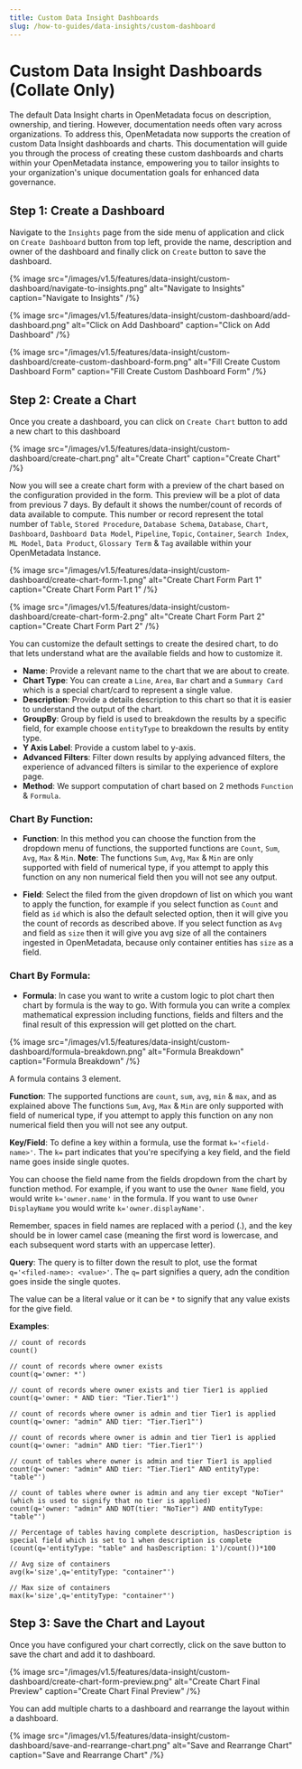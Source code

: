 ```yaml
---
title: Custom Data Insight Dashboards
slug: /how-to-guides/data-insights/custom-dashboard
---
```


# Custom Data Insight Dashboards (Collate Only)

The default Data Insight charts in OpenMetadata focus on description, ownership, and tiering. However, documentation needs often vary across organizations. To address this, OpenMetadata now supports the creation of custom Data Insight dashboards and charts. This documentation will guide you through the process of creating these custom dashboards and charts within your OpenMetadata instance, empowering you to tailor insights to your organization's unique documentation goals for enhanced data governance.


## Step 1: Create a Dashboard

Navigate to the `Insights` page from the side menu of application and click on `Create Dashboard` button from top left, provide the name, description and owner of the dashboard and finally click on `Create` button to save the dashboard.

{% image
    src="/images/v1.5/features/data-insight/custom-dashboard/navigate-to-insights.png"
    alt="Navigate to Insights"
    caption="Navigate to Insights"
 /%}


 {% image
    src="/images/v1.5/features/data-insight/custom-dashboard/add-dashboard.png"
    alt="Click on Add Dashboard"
    caption="Click on Add Dashboard"
 /%}

{% image
    src="/images/v1.5/features/data-insight/custom-dashboard/create-custom-dashboard-form.png"
    alt="Fill Create Custom Dashboard Form"
    caption="Fill Create Custom Dashboard Form"
 /%}


## Step 2: Create a Chart

Once you create a dashboard, you can click on `Create Chart` button to add a new chart to this dashboard

{% image
    src="/images/v1.5/features/data-insight/custom-dashboard/create-chart.png"
    alt="Create Chart"
    caption="Create Chart"
 /%}

Now you will see a create chart form with a preview of the chart based on the configuration provided in the form. This preview will be a plot of data from previous 7 days. By default it shows the number/count of records of data available to compute. This number or record represent the total number of `Table`, `Stored Procedure`, `Database Schema`, `Database`, `Chart`, `Dashboard`, `Dashboard Data Model`, `Pipeline`, `Topic`, `Container`, `Search Index`, `ML Model`, `Data Product`, `Glossary Term` & `Tag` available within your OpenMetadata Instance.

{% image
    src="/images/v1.5/features/data-insight/custom-dashboard/create-chart-form-1.png"
    alt="Create Chart Form Part 1"
    caption="Create Chart Form Part 1"
 /%}

 {% image
    src="/images/v1.5/features/data-insight/custom-dashboard/create-chart-form-2.png"
    alt="Create Chart Form Part 2"
    caption="Create Chart Form Part 2"
 /%}

You can customize the default settings to create the desired chart, to do that lets understand what are the available fields and how to customize it.


- **Name**: Provide a relevant name to the chart that we are about to create.
- **Chart Type**: You can create a `Line`, `Area`, `Bar` chart and a `Summary Card` which is a special chart/card to represent a single value.
- **Description**: Provide a details description to this chart so that it is easier to understand the output of the chart.
- **GroupBy**: Group by field is used to breakdown the results by a specific field, for example choose 
`entityType` to breakdown the results by entity type.
- **Y Axis Label**: Provide a custom label to y-axis.
- **Advanced Filters**: Filter down results by applying advanced filters, the experience of advanced filters is similar to the experience of explore page.
- **Method**: We support computation of chart based on 2 methods `Function` & `Formula`.


### Chart By Function:

- **Function**: In this method you can choose the function from the dropdown menu of functions, the supported functions are `Count`, `Sum`, `Avg`, `Max` & `Min`.
**Note**: The functions `Sum`, `Avg`, `Max` & `Min` are only supported with field of numerical type, if you attempt to apply this function on any non numerical field then you will not see any output.

- **Field**: Select the filed from the given dropdown of list on which you want to apply the function, for example if you select function as `Count` and field as `id` which is also the default selected option, then it will give you the count of records as described above. If you select function as `Avg` and field as `size` then it will give you avg size of all the containers ingested in OpenMetadata, because only container entities has `size` as a field.

### Chart By Formula:

- **Formula**: In case you want to write a custom logic to plot chart then chart by formula is the way to go. With formula you can write a complex mathematical expression including functions, fields and filters and the final result of this expression will get plotted on the chart.


{% image
    src="/images/v1.5/features/data-insight/custom-dashboard/formula-breakdown.png"
    alt="Formula Breakdown"
    caption="Formula Breakdown"
 /%}

A formula contains 3 element.

**Function**: The supported functions are `count`, `sum`, `avg`, `min` & `max`, and as explained above The functions `Sum`, `Avg`, `Max` & `Min` are only supported with field of numerical type, if you attempt to apply this function on any non numerical field then you will not see any output.

**Key/Field**: To define a key within a formula, use the format `k='<field-name>'`. The `k=` part indicates that you're specifying a key field, and the field name goes inside single quotes.

You can choose the field name from the fields dropdown from the chart by function method. For example, if you want to use the `Owner Name` field, you would write `k='owner.name'` in the formula. If you want to use `Owner DisplayName` you would write `k='owner.displayName'`.

Remember, spaces in field names are replaced with a period (.), and the key should be in lower camel case (meaning the first word is lowercase, and each subsequent word starts with an uppercase letter).

**Query**: The query is to filter down the result to plot, use the format `q='<filed-name>: <value>'`. The `q=` part signifies a query, adn the condition goes inside the single quotes.

The value can be a literal value or it can be `*` to signify that any value exists for the give field.

**Examples**:

```
// count of records
count()

// count of records where owner exists 
count(q='owner: *')

// count of records where owner exists and tier Tier1 is applied
count(q='owner: * AND tier: "Tier.Tier1"')

// count of records where owner is admin and tier Tier1 is applied
count(q='owner: "admin" AND tier: "Tier.Tier1"')

// count of records where owner is admin and tier Tier1 is applied
count(q='owner: "admin" AND tier: "Tier.Tier1"')

// count of tables where owner is admin and tier Tier1 is applied
count(q='owner: "admin" AND tier: "Tier.Tier1" AND entityType: "table"')

// count of tables where owner is admin and any tier except "NoTier" (which is used to signify that no tier is applied)
count(q='owner: "admin" AND NOT(tier: "NoTier") AND entityType: "table"')

// Percentage of tables having complete description, hasDescription is special field which is set to 1 when description is complete
(count(q='entityType: "table" and hasDescription: 1')/count())*100

// Avg size of containers
avg(k='size',q='entityType: "container"')

// Max size of containers
max(k='size',q='entityType: "container"')
```


## Step 3: Save the Chart and Layout

Once you have configured your chart correctly, click on the save button to save the chart and add it to dashboard.

{% image
    src="/images/v1.5/features/data-insight/custom-dashboard/create-chart-form-preview.png"
    alt="Create Chart Final Preview"
    caption="Create Chart Final Preview"
 /%}


You can add multiple charts to a dashboard and rearrange the layout within a dashboard.

{% image
    src="/images/v1.5/features/data-insight/custom-dashboard/save-and-rearrange-chart.png"
    alt="Save and Rearrange Chart"
    caption="Save and Rearrange Chart"
 /%}
